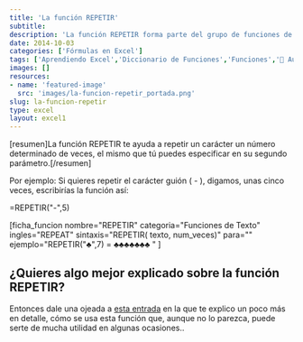 ```yaml
---
title: 'La función REPETIR'
subtitle: 
description: 'La función REPETIR forma parte del grupo de funciones de texto y, según en qué casos, podría serte de mucha utilidad para generar series de un carácter.'
date: 2014-10-03
categories: ['Fórmulas en Excel']
tags: ['Aprendiendo Excel','Diccionario de Funciones','Funciones','🤖 Automatización con Excel']
images: []
resources: 
- name: 'featured-image'
  src: 'images/la-funcion-repetir_portada.png'
slug: la-funcion-repetir
type: excel
layout: excel1
---
```


\[resumen\]La función REPETIR te ayuda a repetir un carácter un número determinado de veces, el mismo que tú puedes especificar en su segundo parámetro.\[/resumen\]

Por ejemplo: Si quieres repetir el carácter guión ( - ), digamos, unas cinco veces, escribirías la función así:

\=REPETIR("-",5)

\[ficha\_funcion nombre="REPETIR" categoria="Funciones de Texto" ingles="REPEAT" sintaxis="REPETIR( texto, num\_veces)" para="" ejemplo="REPETIR("♣",7) = ♣♣♣♣♣♣♣ " \]

## ¿Quieres algo mejor explicado sobre la función REPETIR?

Entonces dale una ojeada a [esta entrada](http://raymundoycaza.com/la-funcion-repetir-en-excel/ "La función REPETIR") en la que te explico un poco más en detalle, cómo se usa esta función que, aunque no lo parezca, puede serte de mucha utilidad en algunas ocasiones..
